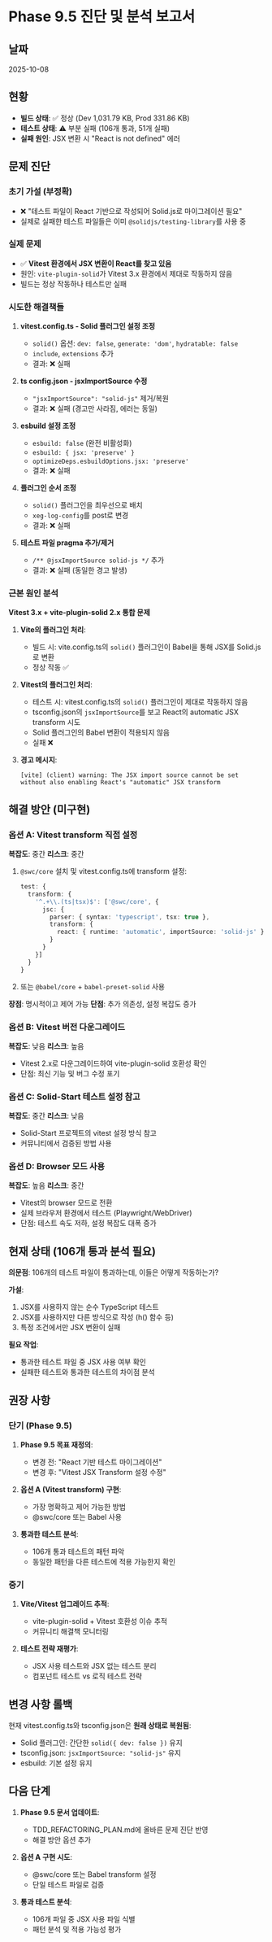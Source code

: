 # Phase 9.5 진단 및 분석 보고서

## 날짜

2025-10-08

## 현황

- **빌드 상태**: ✅ 정상 (Dev 1,031.79 KB, Prod 331.86 KB)
- **테스트 상태**: ⚠️ 부분 실패 (106개 통과, 51개 실패)
- **실패 원인**: JSX 변환 시 "React is not defined" 에러

## 문제 진단

### 초기 가설 (부정확)

- ❌ "테스트 파일이 React 기반으로 작성되어 Solid.js로 마이그레이션 필요"
- 실제로 실패한 테스트 파일들은 이미 `@solidjs/testing-library`를 사용 중

### 실제 문제

- ✅ **Vitest 환경에서 JSX 변환이 React를 찾고 있음**
- 원인: `vite-plugin-solid`가 Vitest 3.x 환경에서 제대로 작동하지 않음
- 빌드는 정상 작동하나 테스트만 실패

### 시도한 해결책들

1. **vitest.config.ts - Solid 플러그인 설정 조정**
   - `solid()` 옵션: `dev: false`, `generate: 'dom'`, `hydratable: false`
   - `include`, `extensions` 추가
   - 결과: ❌ 실패

2. **ts config.json - jsxImportSource 수정**
   - `"jsxImportSource": "solid-js"` 제거/복원
   - 결과: ❌ 실패 (경고만 사라짐, 에러는 동일)

3. **esbuild 설정 조정**
   - `esbuild: false` (완전 비활성화)
   - `esbuild: { jsx: 'preserve' }`
   - `optimizeDeps.esbuildOptions.jsx: 'preserve'`
   - 결과: ❌ 실패

4. **플러그인 순서 조정**
   - `solid()` 플러그인을 최우선으로 배치
   - `xeg-log-config`를 post로 변경
   - 결과: ❌ 실패

5. **테스트 파일 pragma 추가/제거**
   - `/** @jsxImportSource solid-js */` 추가
   - 결과: ❌ 실패 (동일한 경고 발생)

### 근본 원인 분석

**Vitest 3.x + vite-plugin-solid 2.x 통합 문제**

1. **Vite의 플러그인 처리**:
   - 빌드 시: vite.config.ts의 `solid()` 플러그인이 Babel을 통해 JSX를
     Solid.js로 변환
   - 정상 작동 ✅

2. **Vitest의 플러그인 처리**:
   - 테스트 시: vitest.config.ts의 `solid()` 플러그인이 제대로 작동하지 않음
   - tsconfig.json의 `jsxImportSource`를 보고 React의 automatic JSX transform
     시도
   - Solid 플러그인의 Babel 변환이 적용되지 않음
   - 실패 ❌

3. **경고 메시지**:
   ```
   [vite] (client) warning: The JSX import source cannot be set without also enabling React's "automatic" JSX transform
   ```

## 해결 방안 (미구현)

### 옵션 A: Vitest transform 직접 설정

**복잡도**: 중간 **리스크**: 중간

1. `@swc/core` 설치 및 vitest.config.ts에 transform 설정:

   ```typescript
   test: {
     transform: {
       '^.+\\.(ts|tsx)$': ['@swc/core', {
         jsc: {
           parser: { syntax: 'typescript', tsx: true },
           transform: {
             react: { runtime: 'automatic', importSource: 'solid-js' }
           }
         }
       }]
     }
   }
   ```

2. 또는 `@babel/core` + `babel-preset-solid` 사용

**장점**: 명시적이고 제어 가능 **단점**: 추가 의존성, 설정 복잡도 증가

### 옵션 B: Vitest 버전 다운그레이드

**복잡도**: 낮음 **리스크**: 높음

- Vitest 2.x로 다운그레이드하여 vite-plugin-solid 호환성 확인
- 단점: 최신 기능 및 버그 수정 포기

### 옵션 C: Solid-Start 테스트 설정 참고

**복잡도**: 중간 **리스크**: 낮음

- Solid-Start 프로젝트의 vitest 설정 방식 참고
- 커뮤니티에서 검증된 방법 사용

### 옵션 D: Browser 모드 사용

**복잡도**: 높음 **리스크**: 중간

- Vitest의 browser 모드로 전환
- 실제 브라우저 환경에서 테스트 (Playwright/WebDriver)
- 단점: 테스트 속도 저하, 설정 복잡도 대폭 증가

## 현재 상태 (106개 통과 분석 필요)

**의문점**: 106개의 테스트 파일이 통과하는데, 이들은 어떻게 작동하는가?

**가설**:

1. JSX를 사용하지 않는 순수 TypeScript 테스트
2. JSX를 사용하지만 다른 방식으로 작성 (h() 함수 등)
3. 특정 조건에서만 JSX 변환이 실패

**필요 작업**:

- 통과한 테스트 파일 중 JSX 사용 여부 확인
- 실패한 테스트와 통과한 테스트의 차이점 분석

## 권장 사항

### 단기 (Phase 9.5)

1. **Phase 9.5 목표 재정의**:
   - 변경 전: "React 기반 테스트 마이그레이션"
   - 변경 후: "Vitest JSX Transform 설정 수정"

2. **옵션 A (Vitest transform) 구현**:
   - 가장 명확하고 제어 가능한 방법
   - @swc/core 또는 Babel 사용

3. **통과한 테스트 분석**:
   - 106개 통과 테스트의 패턴 파악
   - 동일한 패턴을 다른 테스트에 적용 가능한지 확인

### 중기

1. **Vite/Vitest 업그레이드 추적**:
   - vite-plugin-solid + Vitest 호환성 이슈 추적
   - 커뮤니티 해결책 모니터링

2. **테스트 전략 재평가**:
   - JSX 사용 테스트와 JSX 없는 테스트 분리
   - 컴포넌트 테스트 vs 로직 테스트 전략

## 변경 사항 롤백

현재 vitest.config.ts와 tsconfig.json은 **원래 상태로 복원됨**:

- Solid 플러그인: 간단한 `solid({ dev: false })` 유지
- tsconfig.json: `jsxImportSource: "solid-js"` 유지
- esbuild: 기본 설정 유지

## 다음 단계

1. **Phase 9.5 문서 업데이트**:
   - TDD_REFACTORING_PLAN.md에 올바른 문제 진단 반영
   - 해결 방안 옵션 추가

2. **옵션 A 구현 시도**:
   - @swc/core 또는 Babel transform 설정
   - 단일 테스트 파일로 검증

3. **통과 테스트 분석**:
   - 106개 파일 중 JSX 사용 파일 식별
   - 패턴 분석 및 적용 가능성 평가
